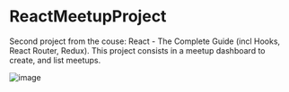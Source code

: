 # ReactMeetupProject

Second project from the couse: React - The Complete Guide (incl Hooks, React Router, Redux).
This project consists in a meetup dashboard to create, and list meetups.

![image](https://user-images.githubusercontent.com/20291251/179896823-a290b977-f24e-4eb7-bbea-42e58cfc9141.png)
